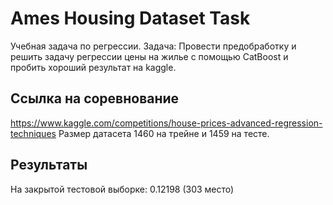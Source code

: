# Ames Housing Dataset Task
Учебная задача по регрессии. Задача: Провести предобработку и решить задачу регрессии цены на жилье с помощью CatBoost и пробить хороший результат на kaggle.

## Ссылка на соревнование
https://www.kaggle.com/competitions/house-prices-advanced-regression-techniques
Размер датасета 1460 на трейне и 1459 на тесте.

## Результаты
На закрытой тестовой выборке: 0.12198 (303 место)
